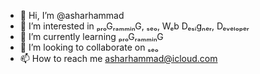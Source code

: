 - 👋 Hi, I’m @asharhammad
- 👀 I’m interested in ₚᵣₒGᵣₐₘₘᵢₙG, ₛₑₒ, Wₑb Dₑₛᵢgₙₑᵣ, Dₑᵥₑₗₒₚₑᵣ
- 🌱 I’m currently learning ₚᵣₒGᵣₐₘₘᵢₙG
- 💞️ I’m looking to collaborate on ₛₑₒ
- 📫 How to reach me asharhammad@icloud.com

<!---
asharhammad/asharhammad is a ✨ special ✨ repository because its `README.md` (this file) appears on your GitHub profile.
You can click the Preview link to take a look at your changes.
--->
